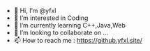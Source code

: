 - 👋 Hi, I’m @yfxl
- 👀 I’m interested in Coding
- 🌱 I’m currently learning C++,Java,Web
- 💞️ I’m looking to collaborate on ...
- 📫 How to reach me : https://github.yfxl.site/

<!---
yfxl/yfxl is a ✨ special ✨ repository because its `README.md` (this file) appears on your GitHub profile.
You can click the Preview link to take a look at your changes.
--->
